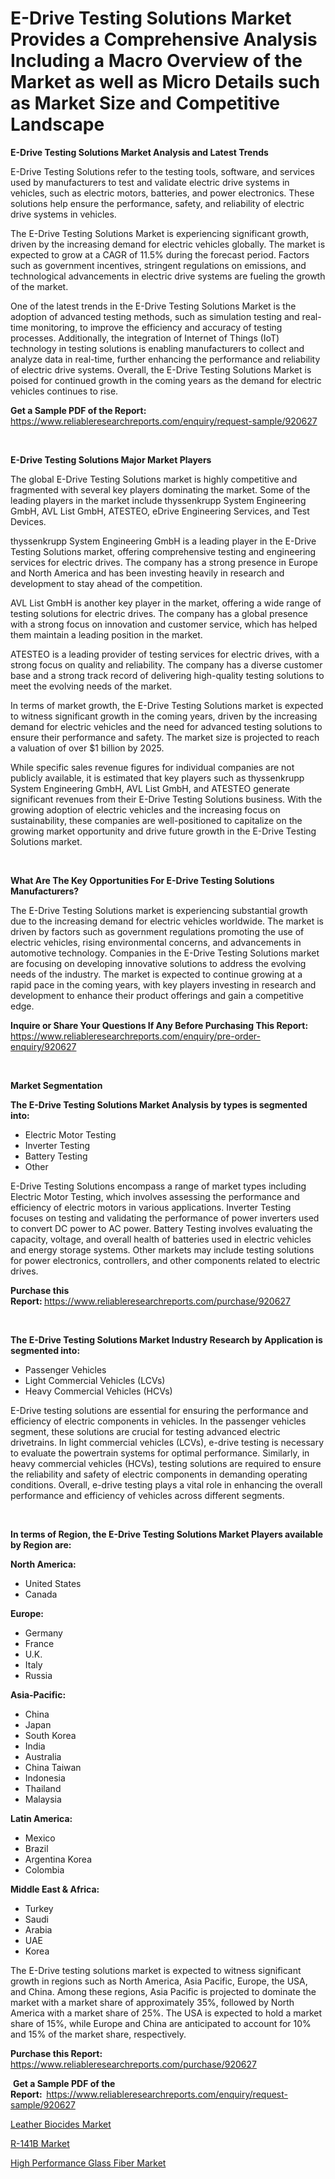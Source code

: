 <p><h1>E-Drive Testing Solutions Market Provides a Comprehensive Analysis Including a Macro Overview of the Market as well as Micro Details such as Market Size and Competitive Landscape</h1></p><p><strong>E-Drive Testing Solutions Market Analysis and Latest Trends</strong></p>
<p><p>E-Drive Testing Solutions refer to the testing tools, software, and services used by manufacturers to test and validate electric drive systems in vehicles, such as electric motors, batteries, and power electronics. These solutions help ensure the performance, safety, and reliability of electric drive systems in vehicles.</p><p>The E-Drive Testing Solutions Market is experiencing significant growth, driven by the increasing demand for electric vehicles globally. The market is expected to grow at a CAGR of 11.5% during the forecast period. Factors such as government incentives, stringent regulations on emissions, and technological advancements in electric drive systems are fueling the growth of the market.</p><p>One of the latest trends in the E-Drive Testing Solutions Market is the adoption of advanced testing methods, such as simulation testing and real-time monitoring, to improve the efficiency and accuracy of testing processes. Additionally, the integration of Internet of Things (IoT) technology in testing solutions is enabling manufacturers to collect and analyze data in real-time, further enhancing the performance and reliability of electric drive systems. Overall, the E-Drive Testing Solutions Market is poised for continued growth in the coming years as the demand for electric vehicles continues to rise.</p></p>
<p><strong>Get a Sample PDF of the Report:&nbsp;</strong> <a href="https://www.reliableresearchreports.com/enquiry/request-sample/920627">https://www.reliableresearchreports.com/enquiry/request-sample/920627</a></p>
<p>&nbsp;</p>
<p><strong>E-Drive Testing Solutions Major Market Players</strong></p>
<p><p>The global E-Drive Testing Solutions market is highly competitive and fragmented with several key players dominating the market. Some of the leading players in the market include thyssenkrupp System Engineering GmbH, AVL List GmbH, ATESTEO, eDrive Engineering Services, and Test Devices.</p><p>thyssenkrupp System Engineering GmbH is a leading player in the E-Drive Testing Solutions market, offering comprehensive testing and engineering services for electric drives. The company has a strong presence in Europe and North America and has been investing heavily in research and development to stay ahead of the competition.</p><p>AVL List GmbH is another key player in the market, offering a wide range of testing solutions for electric drives. The company has a global presence with a strong focus on innovation and customer service, which has helped them maintain a leading position in the market.</p><p>ATESTEO is a leading provider of testing services for electric drives, with a strong focus on quality and reliability. The company has a diverse customer base and a strong track record of delivering high-quality testing solutions to meet the evolving needs of the market.</p><p>In terms of market growth, the E-Drive Testing Solutions market is expected to witness significant growth in the coming years, driven by the increasing demand for electric vehicles and the need for advanced testing solutions to ensure their performance and safety. The market size is projected to reach a valuation of over $1 billion by 2025.</p><p>While specific sales revenue figures for individual companies are not publicly available, it is estimated that key players such as thyssenkrupp System Engineering GmbH, AVL List GmbH, and ATESTEO generate significant revenues from their E-Drive Testing Solutions business. With the growing adoption of electric vehicles and the increasing focus on sustainability, these companies are well-positioned to capitalize on the growing market opportunity and drive future growth in the E-Drive Testing Solutions market.</p></p>
<p>&nbsp;</p>
<p><strong>What Are The Key Opportunities For E-Drive Testing Solutions Manufacturers?</strong></p>
<p><p>The E-Drive Testing Solutions market is experiencing substantial growth due to the increasing demand for electric vehicles worldwide. The market is driven by factors such as government regulations promoting the use of electric vehicles, rising environmental concerns, and advancements in automotive technology. Companies in the E-Drive Testing Solutions market are focusing on developing innovative solutions to address the evolving needs of the industry. The market is expected to continue growing at a rapid pace in the coming years, with key players investing in research and development to enhance their product offerings and gain a competitive edge.</p></p>
<p><strong>Inquire or Share Your Questions If Any Before Purchasing This Report:</strong> <a href="https://www.reliableresearchreports.com/enquiry/pre-order-enquiry/920627">https://www.reliableresearchreports.com/enquiry/pre-order-enquiry/920627</a></p>
<p>&nbsp;</p>
<p><strong>Market Segmentation</strong></p>
<p><strong>The E-Drive Testing Solutions Market Analysis by types is segmented into:</strong></p>
<p><ul><li>Electric Motor Testing</li><li>Inverter Testing</li><li>Battery Testing</li><li>Other</li></ul></p>
<p><p>E-Drive Testing Solutions encompass a range of market types including Electric Motor Testing, which involves assessing the performance and efficiency of electric motors in various applications. Inverter Testing focuses on testing and validating the performance of power inverters used to convert DC power to AC power. Battery Testing involves evaluating the capacity, voltage, and overall health of batteries used in electric vehicles and energy storage systems. Other markets may include testing solutions for power electronics, controllers, and other components related to electric drives.</p></p>
<p><strong>Purchase this Report:&nbsp;</strong><a href="https://www.reliableresearchreports.com/purchase/920627">https://www.reliableresearchreports.com/purchase/920627</a></p>
<p>&nbsp;</p>
<p><strong>The E-Drive Testing Solutions Market Industry Research by Application is segmented into:</strong></p>
<p><ul><li>Passenger Vehicles</li><li>Light Commercial Vehicles (LCVs)</li><li>Heavy Commercial Vehicles (HCVs)</li></ul></p>
<p><p>E-Drive testing solutions are essential for ensuring the performance and efficiency of electric components in vehicles. In the passenger vehicles segment, these solutions are crucial for testing advanced electric drivetrains. In light commercial vehicles (LCVs), e-drive testing is necessary to evaluate the powertrain systems for optimal performance. Similarly, in heavy commercial vehicles (HCVs), testing solutions are required to ensure the reliability and safety of electric components in demanding operating conditions. Overall, e-drive testing plays a vital role in enhancing the overall performance and efficiency of vehicles across different segments.</p></p>
<p>&nbsp;</p>
<p><strong>In terms of Region, the E-Drive Testing Solutions Market Players available by Region are:</strong></p>
<p>
    <p> <strong> North America: </strong>
        <ul>
            <li>United States</li>
            <li>Canada</li>
        </ul>
        </p> 
    <p> <strong> Europe: </strong>
        <ul>
            <li>Germany</li>
            <li>France</li>
            <li>U.K.</li>
            <li>Italy</li>
            <li>Russia</li>
        </ul>
        </p> 
    <p> <strong> Asia-Pacific: </strong>
        <ul>
            <li>China</li>
            <li>Japan</li>
            <li>South Korea</li>
            <li>India</li>
            <li>Australia</li>
            <li>China Taiwan</li>
            <li>Indonesia</li>
            <li>Thailand</li>
            <li>Malaysia</li>
        </ul>
        </p> 
    <p> <strong> Latin America: </strong>
        <ul>
            <li>Mexico</li>
            <li>Brazil</li>
            <li>Argentina Korea</li>
            <li>Colombia</li>
        </ul>
        </p> 
    <p> <strong> Middle East & Africa: </strong>
        <ul>
            <li>Turkey</li>
            <li>Saudi</li>
            <li>Arabia</li>
            <li>UAE</li>
            <li>Korea</li>
        </ul>
    </p>
    </p>
<p><p>The E-Drive testing solutions market is expected to witness significant growth in regions such as North America, Asia Pacific, Europe, the USA, and China. Among these regions, Asia Pacific is projected to dominate the market with a market share of approximately 35%, followed by North America with a market share of 25%. The USA is expected to hold a market share of 15%, while Europe and China are anticipated to account for 10% and 15% of the market share, respectively.</p></p>
<p><strong>Purchase this Report: </strong><a href="https://www.reliableresearchreports.com/purchase/920627">https://www.reliableresearchreports.com/purchase/920627</a></p>
<p>&nbsp;<strong>Get a Sample PDF of the Report:&nbsp;&nbsp;</strong><a href="https://www.reliableresearchreports.com/enquiry/request-sample/920627">https://www.reliableresearchreports.com/enquiry/request-sample/920627</a></p>
<p><strong></strong></p>
<p><p><a href="https://view.publitas.com/reportprime-1/leather-biocides-market-analysis-examines-its-scope-on-growth-opportunities-and-forecasted-trends-spanning-from-2023-to-2030/">Leather Biocides Market</a></p><p><a href="https://view.publitas.com/reportprime-1/r-141b-market-offer-valuable-insights-into-market-size-market-share-market-trends-and-projections-spanning-from-2023-to-2030/">R-141B Market</a></p><p><a href="https://view.publitas.com/reportprime-1/high-performance-glass-fiber-market-furnish-information-about-market-size-market-share-market-dynamics-and-projections-spanning-from-2023-to-2030/">High Performance Glass Fiber Market</a></p></p>